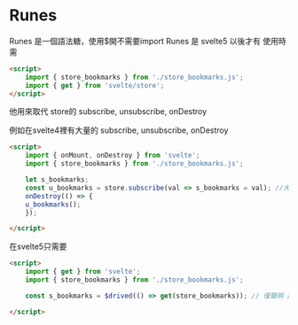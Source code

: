 # Runes

Runes 是一個語法糖，使用$開不需要import
Runes 是 svelte5 以後才有
使用時需


```html
<script>
    import { store_bookmarks } from './store_bookmarks.js';
    import { get } from 'svelte/store';
</script>
```
他用來取代 store的 subscribe, unsubscribe, onDestroy



例如在svelte4裡有大量的 subscribe, unsubscribe, onDestroy
```html
<script>
    import { onMount, onDestroy } from 'svelte';
    import { store_bookmarks } from './store_bookmarks.js';

    let s_bookmarks;
    const u_bookmarks = store.subscribe(val => s_bookmarks = val); //大量的 subscribe, unsubscribe
    onDestroy(() => {
    u_bookmarks();
    });

</script>
```

在svelte5只需要
```html
<script>
    import { get } from 'svelte';
    import { store_bookmarks } from './store_bookmarks.js';

    const s_bookmarks = $drived(() => get(store_bookmarks)); // 僅聲明 即subscribe 且自動 unsubscribe

</script>
```